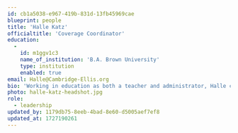 ```yaml
---
id: cb1a5038-e967-419b-831d-13fb45969cae
blueprint: people
title: 'Halle Katz'
officialtitle: 'Coverage Coordinator'
education:
  -
    id: m1ggv1c3
    name_of_institution: 'B.A. Brown University'
    type: institution
    enabled: true
email: Halle@Cambridge-Ellis.org
bio: 'Working in education as both a teacher and administrator, Halle considers herself a bridge between people and practices that shape inclusive and creative communities. Halle joined Cambridge-Ellis in August 2023, where she has since found a community that shares her passion for play and nature-based early childhood development. A graduate of Brown University, Halle began her career as a college admissions officer and Bentley University, before pivoting to school counseling and youth development at The Steppingstone Foundation; over the span of 3.5 years, Halle supported hundreds of middle and high school students across the city of Boston, as they navigated first-generation pathways to higher education. Additionally, Halle has been teaching dance professionally since 2016. Determined to expand social-emotional literacy through mind-body learning, she pivoted to freelance consulting and teaching, leading SEL workshops around community belonging and teaching dance to movers of all abilities-- including preschool age children at JCC Boston, elementary school students at The British International School of Boston, young adults at Babson College, and older adults at Dance for All People. Most recently, Halle partnered with Open Door Arts to bring to life a dance integration program for neurodiverse learners at The Higginson Inclusion School in Roxbury. This year, Halle is thrilled to join her arts education alma mater, Wellesley Theatre Project, as a choreographer for their 2024-2025 production season. Halle holds certifications from The Embody Lab, Kripalu School of Mindful Outdoor Education, and Brain-Compatible Dance Education Teaching Institute.'
photo: halle-katz-headshot.jpg
role:
  - leadership
updated_by: 1179db75-8eeb-4bad-8e60-d5005aef7ef8
updated_at: 1727190261
---
```

